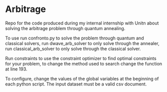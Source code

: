 # Arbitrage
Repo for the code produced during my internal internship with Unitn about solving the arbitrage problem through quantum annealing.

To use run confronto.py to solve the problem through quantum and classical solvers, run dwave_arb_solver to only solve through the annealer, run classical_arb_solver to only solve through the classical solver.

Run constraints to use the constraint optimizer to find optimal constraints for your problem, to change the method used to search change the function at line 193.

To configure, change the values of the global variables at the beginning of each python script. The input dataset must be a valid csv document.
